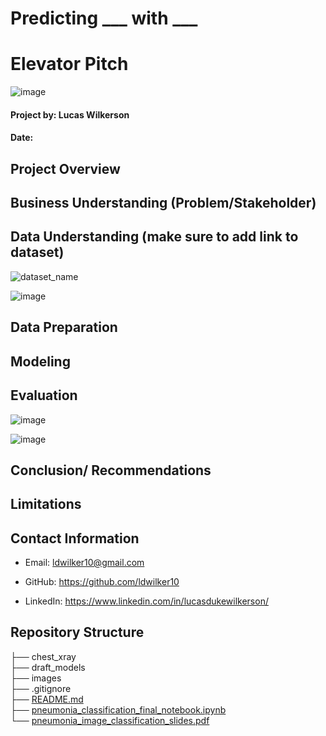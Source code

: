 
# Predicting ___ with ___

# Elevator Pitch

![image](link)


#### Project by: Lucas Wilkerson
#### Date: 

## Project Overview


## Business Understanding (Problem/Stakeholder)


## Data Understanding (make sure to add link to dataset)

![dataset_name](link)

![image](link)

## Data Preparation 



## Modeling 




## Evaluation

![image](link)


![image](link)


## Conclusion/ Recommendations 



## Limitations


## Contact Information

- Email: ldwilker10@gmail.com

- GitHub: https://github.com/ldwilker10

- LinkedIn: https://www.linkedin.com/in/lucasdukewilkerson/ 

## Repository Structure

├── chest_xray                                                                                                                                    
├── draft_models     
├── images   
├── .gitignore                                                                                                                   
├── [README.md](link)                                          
├── [pneumonia_classification_final_notebook.ipynb](link)       
└── [pneumonia_image_classification_slides.pdf](link)   